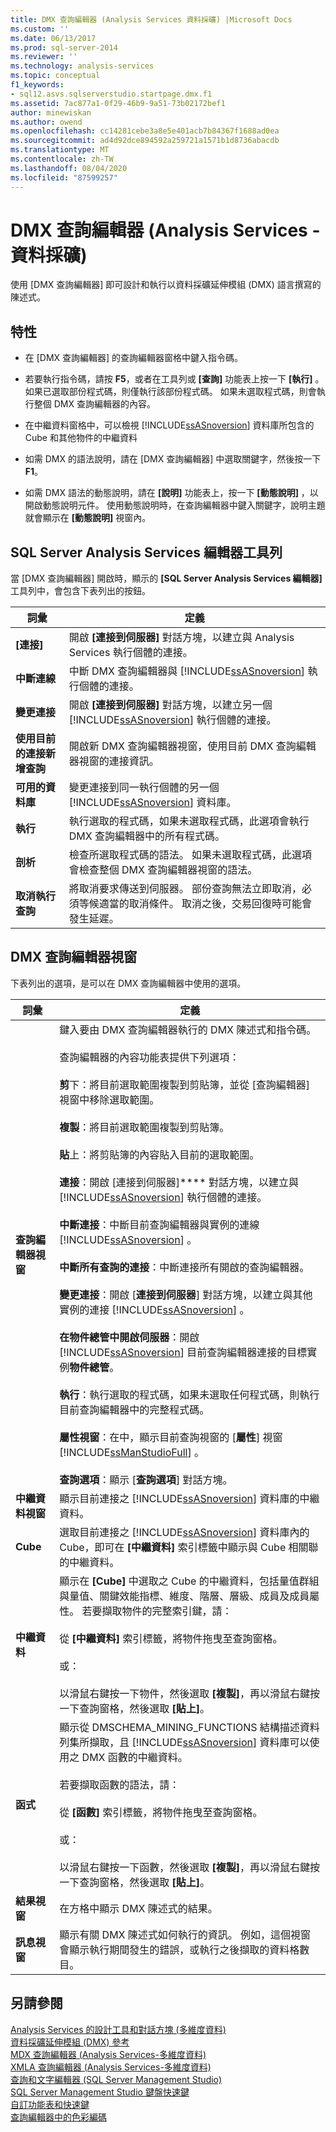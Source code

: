 ```yaml
---
title: DMX 查詢編輯器 (Analysis Services 資料採礦) |Microsoft Docs
ms.custom: ''
ms.date: 06/13/2017
ms.prod: sql-server-2014
ms.reviewer: ''
ms.technology: analysis-services
ms.topic: conceptual
f1_keywords:
- sql12.asvs.sqlserverstudio.startpage.dmx.f1
ms.assetid: 7ac877a1-0f29-46b9-9a51-73b02172bef1
author: minewiskan
ms.author: owend
ms.openlocfilehash: cc14281cebe3a8e5e401acb7b84367f1688ad0ea
ms.sourcegitcommit: ad4d92dce894592a259721a1571b1d8736abacdb
ms.translationtype: MT
ms.contentlocale: zh-TW
ms.lasthandoff: 08/04/2020
ms.locfileid: "87599257"
---
```

# <a name="dmx-query-editor-analysis-services---data-mining"></a>DMX 查詢編輯器 (Analysis Services - 資料採礦)
  使用 [DMX 查詢編輯器] 即可設計和執行以資料採礦延伸模組 (DMX) 語言撰寫的陳述式。  
  
## <a name="features"></a>特性  
  
-   在 [DMX 查詢編輯器] 的查詢編輯器窗格中鍵入指令碼。  
  
-   若要執行指令碼，請按 **F5**，或者在工具列或 **[查詢]** 功能表上按一下 **[執行]** 。 如果已選取部份程式碼，則僅執行該部份程式碼。 如果未選取程式碼，則會執行整個 DMX 查詢編輯器的內容。  
  
-   在中繼資料窗格中，可以檢視 [!INCLUDE[ssASnoversion](../includes/ssasnoversion-md.md)] 資料庫所包含的 Cube 和其他物件的中繼資料  
  
-   如需 DMX 的語法說明，請在 [DMX 查詢編輯器] 中選取關鍵字，然後按一下 **F1**。  
  
-   如需 DMX 語法的動態說明，請在 **[說明]** 功能表上，按一下 **[動態說明]** ，以開啟動態說明元件。 使用動態說明時，在查詢編輯器中鍵入關鍵字，說明主題就會顯示在 **[動態說明]** 視窗內。  
  
## <a name="sql-server-analysis-services-editors-toolbar"></a>SQL Server Analysis Services 編輯器工具列  
 當 [DMX 查詢編輯器] 開啟時，顯示的 **[SQL Server Analysis Services 編輯器]** 工具列中，會包含下表列出的按鈕。  
  
|詞彙|定義|  
|----------|----------------|  
|**[連接]**|開啟 **[連接到伺服器]** 對話方塊，以建立與 Analysis Services 執行個體的連接。|  
|**中斷連線**|中斷 DMX 查詢編輯器與 [!INCLUDE[ssASnoversion](../includes/ssasnoversion-md.md)] 執行個體的連接。|  
|**變更連接**|開啟 **[連接到伺服器]** 對話方塊，以建立另一個 [!INCLUDE[ssASnoversion](../includes/ssasnoversion-md.md)] 執行個體的連接。|  
|**使用目前的連接新增查詢**|開啟新 DMX 查詢編輯器視窗，使用目前 DMX 查詢編輯器視窗的連接資訊。|  
|**可用的資料庫**|變更連接到同一執行個體的另一個 [!INCLUDE[ssASnoversion](../includes/ssasnoversion-md.md)] 資料庫。|  
|**執行**|執行選取的程式碼，如果未選取程式碼，此選項會執行 DMX 查詢編輯器中的所有程式碼。|  
|**剖析**|檢查所選取程式碼的語法。 如果未選取程式碼，此選項會檢查整個 DMX 查詢編輯器視窗的語法。|  
|**取消執行查詢**|將取消要求傳送到伺服器。 部份查詢無法立即取消，必須等候適當的取消條件。 取消之後，交易回復時可能會發生延遲。|  
  
## <a name="dmx-query-editor-window"></a>DMX 查詢編輯器視窗  
 下表列出的選項，是可以在 DMX 查詢編輯器中使用的選項。  
  
|詞彙|定義|  
|----------|----------------|  
|**查詢編輯器視窗**|鍵入要由 DMX 查詢編輯器執行的 DMX 陳述式和指令碼。<br /><br /> 查詢編輯器的內容功能表提供下列選項：<br /><br /> **剪**下：將目前選取範圍複製到剪貼簿，並從 [查詢編輯器] 視窗中移除選取範圍。<br /><br /> **複製**：將目前選取範圍複製到剪貼簿。<br /><br /> **貼**上：將剪貼簿的內容貼入目前的選取範圍。<br /><br /> **連接**：開啟 [連接到伺服器]**** 對話方塊，以建立與 [!INCLUDE[ssASnoversion](../includes/ssasnoversion-md.md)] 執行個體的連接。<br /><br /> **中斷連接**：中斷目前查詢編輯器與實例的連線 [!INCLUDE[ssASnoversion](../includes/ssasnoversion-md.md)] 。<br /><br /> **中斷所有查詢的連接**：中斷連接所有開啟的查詢編輯器。<br /><br /> **變更連接**：開啟 [**連接到伺服器**] 對話方塊，以建立與其他實例的連接 [!INCLUDE[ssASnoversion](../includes/ssasnoversion-md.md)] 。<br /><br /> **在物件總管中開啟伺服器**：開啟 [!INCLUDE[ssASnoversion](../includes/ssasnoversion-md.md)] 目前查詢編輯器連接的目標實例**物件總管**。<br /><br /> **執行**：執行選取的程式碼，如果未選取任何程式碼，則執行目前查詢編輯器中的完整程式碼。<br /><br /> **屬性視窗**：在中，顯示目前查詢視窗的 [**屬性**] 視窗 [!INCLUDE[ssManStudioFull](../includes/ssmanstudiofull-md.md)] 。<br /><br /> **查詢選項**：顯示 [**查詢選項**] 對話方塊。|  
|**中繼資料視窗**|顯示目前連接之 [!INCLUDE[ssASnoversion](../includes/ssasnoversion-md.md)] 資料庫的中繼資料。|  
|**Cube**|選取目前連接之 [!INCLUDE[ssASnoversion](../includes/ssasnoversion-md.md)] 資料庫內的 Cube，即可在 **[中繼資料]** 索引標籤中顯示與 Cube 相關聯的中繼資料。|  
|**中繼資料**|顯示在 **[Cube]** 中選取之 Cube 的中繼資料，包括量值群組與量值、關鍵效能指標、維度、階層、層級、成員及成員屬性。 若要擷取物件的完整索引鍵，請：<br /><br /> 從 **[中繼資料]** 索引標籤，將物件拖曳至查詢窗格。<br /><br /> 或：<br /><br /> 以滑鼠右鍵按一下物件，然後選取 **[複製]**，再以滑鼠右鍵按一下查詢窗格，然後選取 **[貼上]**。|  
|**函式**|顯示從 DMSCHEMA_MINING_FUNCTIONS 結構描述資料列集所擷取，且 [!INCLUDE[ssASnoversion](../includes/ssasnoversion-md.md)] 資料庫可以使用之 DMX 函數的中繼資料。<br /><br /> 若要擷取函數的語法，請：<br /><br /> 從 **[函數]** 索引標籤，將物件拖曳至查詢窗格。<br /><br /> 或：<br /><br /> 以滑鼠右鍵按一下函數，然後選取 **[複製]**，再以滑鼠右鍵按一下查詢窗格，然後選取 **[貼上]**。|  
|**結果視窗**|在方格中顯示 DMX 陳述式的結果。|  
|**訊息視窗**|顯示有關 DMX 陳述式如何執行的資訊。 例如，這個視窗會顯示執行期間發生的錯誤，或執行之後擷取的資料格數目。|  
  
## <a name="see-also"></a>另請參閱  
 [Analysis Services 的設計工具和對話方塊 &#40;多維度資料&#41;](analysis-services-designers-and-dialog-boxes-multidimensional-data.md)   
 [資料採礦延伸模組 &#40;DMX&#41; 參考](/sql/dmx/data-mining-extensions-dmx-reference)   
 [MDX 查詢編輯器 &#40;Analysis Services-多維度資料&#41;](mdx-query-editor-analysis-services-multidimensional-data.md)   
 [XMLA 查詢編輯器 &#40;Analysis Services-多維度資料&#41;](xmla-query-editor-analysis-services-multidimensional-data.md)   
 [查詢和文字編輯器 &#40;SQL Server Management Studio&#41;](../relational-databases/scripting/query-and-text-editors-sql-server-management-studio.md)   
 [SQL Server Management Studio 鍵盤快速鍵](../ssms/sql-server-management-studio-keyboard-shortcuts.md)   
 [自訂功能表和快速鍵](../ssms/customize-menus-and-shortcut-keys.md)   
 [查詢編輯器中的色彩編碼](../relational-databases/scripting/color-coding-in-query-editors.md)  
  
  
